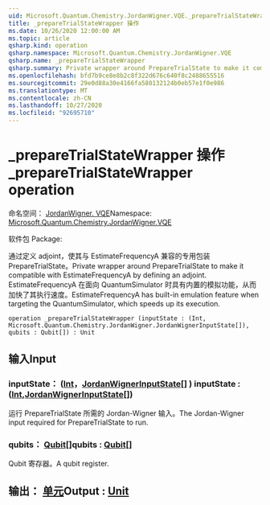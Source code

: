 ```yaml
---
uid: Microsoft.Quantum.Chemistry.JordanWigner.VQE._prepareTrialStateWrapper
title: _prepareTrialStateWrapper 操作
ms.date: 10/26/2020 12:00:00 AM
ms.topic: article
qsharp.kind: operation
qsharp.namespace: Microsoft.Quantum.Chemistry.JordanWigner.VQE
qsharp.name: _prepareTrialStateWrapper
qsharp.summary: Private wrapper around PrepareTrialState to make it compatible with EstimateFrequencyA by defining an adjoint. EstimateFrequencyA has built-in emulation feature when targeting the QuantumSimulator, which speeds up its execution.
ms.openlocfilehash: bfd7b9ce8e8b2c8f322d676c640f8c2488655516
ms.sourcegitcommit: 29e0d88a30e4166fa580132124b0eb57e1f0e986
ms.translationtype: MT
ms.contentlocale: zh-CN
ms.lasthandoff: 10/27/2020
ms.locfileid: "92695710"
---
```

# <a name="_preparetrialstatewrapper-operation"></a><span data-ttu-id="6b397-102">_prepareTrialStateWrapper 操作</span><span class="sxs-lookup"><span data-stu-id="6b397-102">_prepareTrialStateWrapper operation</span></span>

<span data-ttu-id="6b397-103">命名空间： [JordanWigner. VQE](xref:Microsoft.Quantum.Chemistry.JordanWigner.VQE)</span><span class="sxs-lookup"><span data-stu-id="6b397-103">Namespace: [Microsoft.Quantum.Chemistry.JordanWigner.VQE](xref:Microsoft.Quantum.Chemistry.JordanWigner.VQE)</span></span>

<span data-ttu-id="6b397-104">软件包 [](https://nuget.org/packages/)</span><span class="sxs-lookup"><span data-stu-id="6b397-104">Package: [](https://nuget.org/packages/)</span></span>


<span data-ttu-id="6b397-105">通过定义 adjoint，使其与 EstimateFrequencyA 兼容的专用包装 PrepareTrialState。</span><span class="sxs-lookup"><span data-stu-id="6b397-105">Private wrapper around PrepareTrialState to make it compatible with EstimateFrequencyA by defining an adjoint.</span></span>
<span data-ttu-id="6b397-106">EstimateFrequencyA 在面向 QuantumSimulator 时具有内置的模拟功能，从而加快了其执行速度。</span><span class="sxs-lookup"><span data-stu-id="6b397-106">EstimateFrequencyA has built-in emulation feature when targeting the QuantumSimulator, which speeds up its execution.</span></span>

```qsharp
operation _prepareTrialStateWrapper (inputState : (Int, Microsoft.Quantum.Chemistry.JordanWigner.JordanWignerInputState[]), qubits : Qubit[]) : Unit
```


## <a name="input"></a><span data-ttu-id="6b397-107">输入</span><span class="sxs-lookup"><span data-stu-id="6b397-107">Input</span></span>

### <a name="inputstate--intjordanwignerinputstate"></a><span data-ttu-id="6b397-108">inputState： ([Int](xref:microsoft.quantum.lang-ref.int)，[JordanWignerInputState](xref:Microsoft.Quantum.Chemistry.JordanWigner.JordanWignerInputState)[] ) </span><span class="sxs-lookup"><span data-stu-id="6b397-108">inputState : ([Int](xref:microsoft.quantum.lang-ref.int),[JordanWignerInputState](xref:Microsoft.Quantum.Chemistry.JordanWigner.JordanWignerInputState)[])</span></span>

<span data-ttu-id="6b397-109">运行 PrepareTrialState 所需的 Jordan-Wigner 输入。</span><span class="sxs-lookup"><span data-stu-id="6b397-109">The Jordan-Wigner input required for PrepareTrialState to run.</span></span>


### <a name="qubits--qubit"></a><span data-ttu-id="6b397-110">qubits： [Qubit](xref:microsoft.quantum.lang-ref.qubit)[]</span><span class="sxs-lookup"><span data-stu-id="6b397-110">qubits : [Qubit](xref:microsoft.quantum.lang-ref.qubit)[]</span></span>

<span data-ttu-id="6b397-111">Qubit 寄存器。</span><span class="sxs-lookup"><span data-stu-id="6b397-111">A qubit register.</span></span>



## <a name="output--unit"></a><span data-ttu-id="6b397-112">输出： [单元](xref:microsoft.quantum.lang-ref.unit)</span><span class="sxs-lookup"><span data-stu-id="6b397-112">Output : [Unit](xref:microsoft.quantum.lang-ref.unit)</span></span>


